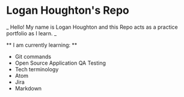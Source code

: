 # Logan Houghton's Repo

_ Hello! My name is Logan Houghton and this Repo acts as a practice portfolio as I learn. _

** I am currently learning: **
* Git commands
* Open Source Application QA Testing
* Tech terminology
* Atom
* Jira
* Markdown
